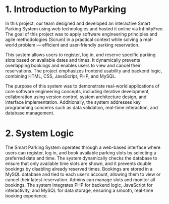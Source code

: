 # 1. Introduction to MyParking
In this project, our team designed and developed an interactive Smart Parking System using web technologies and hosted it online via InfinityFree. The goal of this project was to apply software engineering principles and agile methodologies (Scrum) in a practical context while solving a real-world problem — efficient and user-friendly parking reservation.

This system allows users to register, log in, and reserve specific parking slots based on available dates and times. It dynamically prevents overlapping bookings and enables users to view and cancel their reservations. The project emphasizes frontend usability and backend logic, combining HTML, CSS, JavaScript, PHP, and MySQL.

The purpose of this system was to demonstrate real-world applications of core software engineering concepts, including iterative development, collaboration using version control, system architecture design, and interface implementation. Additionally, the system addresses key programming concerns such as data validation, real-time interaction, and database management.

# 2. System Logic
The Smart Parking System operates through a web-based interface where users can register, log in, and book available parking slots by selecting a preferred date and time. The system dynamically checks the database to ensure that only available time slots are shown, and it prevents double bookings by disabling already reserved times. Bookings are stored in a MySQL database and tied to each user’s account, allowing them to view or cancel their latest reservation. Admins can manage slots and monitor all bookings. The system integrates PHP for backend logic, JavaScript for interactivity, and MySQL for data storage, ensuring a smooth, real-time booking experience.
